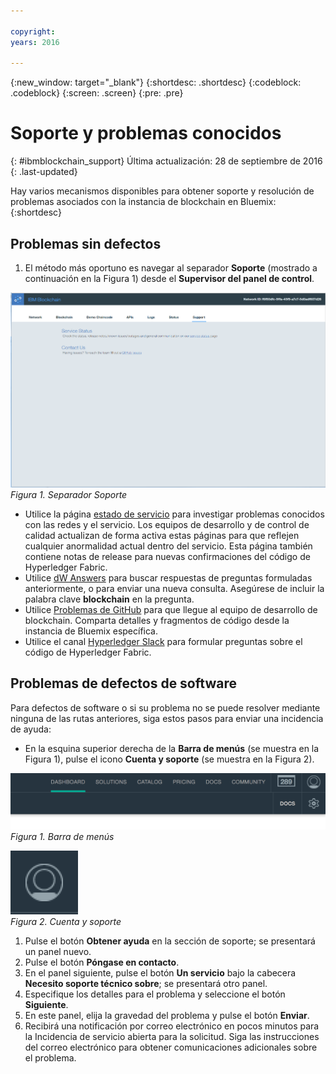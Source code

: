 ```yaml
---

copyright:
years: 2016

---
```


{:new_window: target="_blank"}
{:shortdesc: .shortdesc}
{:codeblock: .codeblock}
{:screen: .screen}
{:pre: .pre}


# Soporte y problemas conocidos
{: #ibmblockchain_support}
Última actualización: 28 de septiembre de 2016
{: .last-updated}

Hay varios mecanismos disponibles para obtener soporte y resolución de problemas asociados con la instancia de blockchain en Bluemix:
{:shortdesc}

## Problemas sin defectos

1. El método más oportuno es navegar al separador **Soporte** (mostrado a continuación en la Figura 1) desde el **Supervisor del panel de control**.  

![](images/IBC_BMX_Monitor_Support.png "Separador Soporte")
*Figura 1. Separador Soporte*

* Utilice la página [estado de servicio](https://bluemix-service-status.blockchain.ibm.com) para investigar problemas conocidos con las redes y el servicio.  Los equipos de desarrollo y de control de calidad actualizan de forma activa estas páginas para que reflejen cualquier anormalidad actual dentro del servicio.  Esta página también contiene notas de release para nuevas confirmaciones del código de Hyperledger Fabric.
* Utilice [dW Answers](https://developer.ibm.com/answers/smartspace/blockchain/) para buscar respuestas de preguntas formuladas anteriormente, o para enviar una nueva consulta.  Asegúrese de incluir la palabra clave **blockchain** en la pregunta.
* Utilice [Problemas de GitHub](https://github.com/IBM-Blockchain/ibm-blockchain-issues/issues) para que llegue al equipo de desarrollo de blockchain.  Comparta detalles y fragmentos de código desde la instancia de Bluemix específica.  
* Utilice el canal [Hyperledger Slack](https://hyperledgerproject.slack.com/messages/general/) para formular preguntas sobre el código de Hyperledger Fabric.  


## Problemas de defectos de software

Para defectos de software o si su problema no se puede resolver mediante ninguna de las rutas anteriores, siga estos pasos para enviar una incidencia de ayuda:

* En la esquina superior derecha de la **Barra de menús** (se muestra en la Figura 1), pulse el icono **Cuenta y soporte** (se muestra en la Figura 2).

![](images/menubar.PNG "Barra de menús")
*Figura 1. Barra de menús*

![](images/avatar.PNG "Cuenta y soporte")  
*Figura 2. Cuenta y soporte*

1. Pulse el botón **Obtener ayuda** en la sección de soporte; se presentará un panel nuevo.
1. Pulse el botón **Póngase en contacto**.
1. En el panel siguiente, pulse el botón **Un servicio** bajo la cabecera **Necesito soporte técnico sobre**; se presentará otro panel.
1. Especifique los detalles para el problema y seleccione el botón **Siguiente**.  
1. En este panel, elija la gravedad del problema y pulse el botón **Enviar**.
1. Recibirá una notificación por correo electrónico en pocos minutos para la Incidencia de servicio abierta para la solicitud.  Siga las instrucciones del correo electrónico para obtener comunicaciones adicionales sobre el problema.
